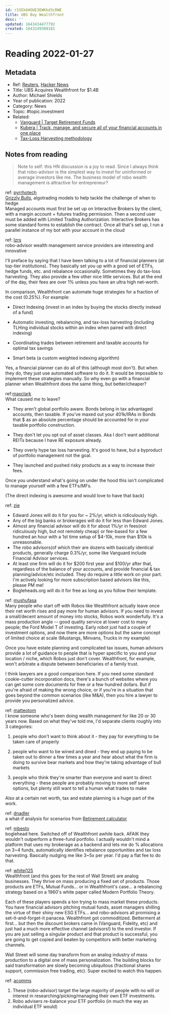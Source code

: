 ```yaml
---
id: r1SEkbHOUE3EWKkd3cRWE
title: UBS Buy Wealthfront
desc: ''
updated: 1643434477792
created: 1643249308181
---
```

# Reading 2022-01-27

## Metadata

- Ref: [Reuters](https://www.reuters.com/business/finance/ubs-buy-us-wealth-management-specialist-wealthfront-14-bln-2022-01-26/), [Hacker News](https://news.ycombinator.com/item?id=30088446)
- Title: UBS Acquires Wealthfront for $1.4B
- Author: Michael Shields
- Year of publication: 2022
- Category: News
- Topic: #topic.investment
- Related: 
  - [Vanguard | Target Retirement Funds](https://investor.vanguard.com/investment-products/mutual-funds/target-retirement-funds)
  - [Kubera | Track, manage, and secure all of your financial accounts in one place](https://www.kubera.com/)
  - [Tax-Loss Harvesting methodology](https://support.wealthfront.com/hc/en-us/articles/209348486-Tax-Loss-Harvesting)

## Notes from reading

> Note to self: this HN discussion is a joy to read. Since I always think that robo-advisor is the simplest way to invest for uninformed or average investors like me. The business model of robo wealth management is attractive for entrepreneur?

ref: [pyrrhotech](https://news.ycombinator.com/item?id=30089002)  
[Grizzly Bulls](https://grizzlybulls.com/), algotrading models to help tackle the challenge of when to hedge  
Managed accounts must first be set up on Interactive Brokers by the client, with a margin account + futures trading permission. Then a second user must be added with Limited Trading Authorization. Interactive Brokers has some standard forms to establish the contract. Once all that's set up, I run a parallel instance of my bot with your account in the cloud

ref: [Izrs](https://news.ycombinator.com/item?id=30090148)  
robo-advisor wealth management service providers are interesting and innovative

I'll preface by saying that I have been talking to a lot of financial planners (at top-tier institutions). They basically set you up with a good set of ETFs, hedge funds, etc. and rebalance occasionally. Sometimes they do tax-loss harvesting. They also provide a few other nice little services. But at the end of the day, their fees are over 1% unless you have an ultra high net-worth.

In comparison, Wealthfront can automate huge strategies for a fraction of the cost (0.25%). For example:

- Direct Indexing (invest in an index by buying the stocks directly instead of a fund)

- Automatic investing, rebalancing, and tax-loss harvesting (including TLHing individual stocks within an index when paired with direct indexing)

- Coordinating trades between retirement and taxable accounts for optimal tax savings

- Smart beta (a custom weighted indexing algorithm)

Yes, a financial planner can do all of this (although most don't). But when they do, they just use automated software to do it. It would be impossible to implement these strategies manually. So why even go with a financial planner when Wealthfront does the same thing, but better/cheaper?

ref:[maxclark](https://news.ycombinator.com/item?id=30091380)  
What caused me to leave?

- They aren't global portfolio aware. Bonds belong in tax advantaged accounts, then taxable. If you've maxed out your 401k/IRAs in Bonds that $ as an absolute percentage should be accounted for in your taxable portfolio construction.

- They don't let you opt out of asset classes. Aka I don't want additional REITs because I have RE exposure already.

- They overly hype tax loss harvesting. It's good to have, but a byproduct of portfolio management not the goal.

- They launched and pushed risky products as a way to increase their fees.

Once you understand what's going on under the hood this isn't complicated to manage yourself with a few ETFs/MFs.

(The direct indexing is awesome and would love to have that back)

ref: [zie](https://news.ycombinator.com/item?id=30091787)
- Edward Jones will do it for you for ~ 2%/yr, which is ridiculously high.
- Any of the big banks or brokerages will do it for less than Edward Jones.
- Almost any financial advisor will do it for about 1%/yr in fees(not ridiculously high, but not remotely cheap) or fee-based for a few hundred an hour with a 1st time setup of $4-10k, more than $10k is unreasonable.
- The robo advisors(of which their are dozens with basically identical products, generally charge 0.3%/yr, some like Vanguard include Financial Advisor services.
- At least one firm will do it for $200 first year and $100/yr after that, regardless of the balance of your accounts, and provide financial & tax planning/advice/etc included. They do require a little work on your part. I'm actively looking for more subscription based advisors like this, please PM me!
- Bogleheads.org will do it for free as long as you follow their template.

ref: [mushufasa](https://news.ycombinator.com/item?id=30090338)  
Many people who start off with Robos like Wealthfront actually leave once their net worth rises and pay more for human advisors.
If you need to invest a small/decent amount of money into stocks, Robos work wonderfully. It's a mass production angle -- good quality service at lower cost to many people; the Ford Model T of investing. Early robot just had a couple of investment options, and now there are more options but the same concept of limited choice at scale (Mustangs, Minvans, Trucks in my example)

Once you have estate planning and complicated tax issues, human advisors provide a lot of guidance to people that is hyper specific to you and your location / niche, which Robos just don't cover. Wealthfront, for example, won't arbitrate a dispute between beneficiaries of a family trust.

I think lawyers are a good comparison here. If you need some standard cookie-cutter incorporation docs, there's a bunch of websites where you can get some core documents for free or a few hundred dollars. But if you're afraid of making the wrong choice, or if you're in a situation that goes beyond the common scenarios (like M&A), then you hire a lawyer to provide you personalized advice.

ref: [matteotom](https://news.ycombinator.com/item?id=30090666)  
I know someone who's been doing wealth management for like 20 or 30 years now. Based on what they've told me, I'd separate clients roughly into 3 categories:
1. people who don't want to think about it - they pay for everything to be taken care of properly

2. people who want to be wined and dined - they end up paying to be taken out to dinner a few times a year and hear about what the firm is doing to survive bear markets and how they're taking advantage of bull markets

3. people who think they're smarter than everyone and want to direct everything - these people are probably moving to more self serve options, but plenty still want to tell a human what trades to make

Also at a certain net worth, tax and estate planning is a huge part of the work.

ref: [dnadler](https://news.ycombinator.com/item?id=30091940)  
a what-if analysis for scenarios from [Retirement calculator](https://lunchmodel.com/lmrc/scenario)

ref: [mbesto](https://news.ycombinator.com/item?id=30093079)  
boglehead here. Switched off of Wealthfront awhile back. AFAIK they wouldn't outperform a three-fund portfolio.
I actually wouldn't mind a platform that uses my brokerage as a backend and lets me do % allocations on 3~4 funds, automatically identifies rebalance opportunities and tax loss harvesting. Basically nudging me like 3~5x per year. I'd pay a flat fee to do that.

ref: [whitej125](https://news.ycombinator.com/item?id=30090127)  
Wealthfront (and this goes for the rest of Wall Street) are analog businesses.
They thrive on mass producing a fixed set of products. Those products are ETFs, Mutual Funds... or in Wealthfront's case... a rebalancing strategy based on a 1960's white paper called Modern Portfolio Theory.

Each of these players spends a ton trying to mass market these products. You have financial advisors pitching mutual funds, asset managers shilling the virtue of their shiny new ESG ETFs... and robo-advisors all promising a set-it-and-forget-it panacea. Wealthfront got commoditized. Betterment at first... but then the discount brokers came in (Vanguard, Fidelity, etc) and just had a much more effective channel (advisors!) to the end investor. If you are just selling a singular product and that product is successful, you are going to get copied and beaten by competitors with better marketing channels.

Wall Street will some day transform from an analog industry of mass production to a digital one of mass personalization. The building blocks for said transformation are slowly becoming ubiquitous (fractional shares support, commission free trading, etc). Super excited to watch this happen.

ref: [acomms](https://news.ycombinator.com/item?id=30089239)
1. These (robo-advisor) target the large majority of people with no will or interest in researching/picking/managing their own ETF investments. 
2. Robo advisers re-balance your ETF portfolio (in much the way an individual ETF would)

